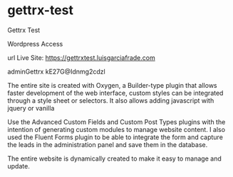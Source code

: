# gettrx-test
 Gettrx Test

Wordpress Access
 
url Live Site: https://gettrxtest.luisgarciafrade.com

adminGettrx
kE27G@Idnmg2cdzl


The entire site is created with Oxygen, a Builder-type plugin that allows faster development of the web interface, custom styles can be integrated through a style sheet or selectors. It also allows adding javascript with jquery or vanilla

Use the Advanced Custom Fields and Custom Post Types plugins with the intention of generating custom modules to manage website content. I also used the Fluent Forms plugin to be able to integrate the form and capture the leads in the administration panel and save them in the database.

The entire website is dynamically created to make it easy to manage and update.

